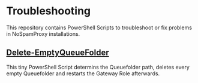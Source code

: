 # Troubleshooting

This repository contains PowerShell Scripts to troubleshoot or fix problems in NoSpamProxy installations.

## [Delete-EmptyQueueFolder](Delete-EmptyQueueFolder/readme.md)

This tiny PowerShell Script determins the Queuefolder path, deletes every empty Queuefolder and restarts the Gateway Role afterwards.

